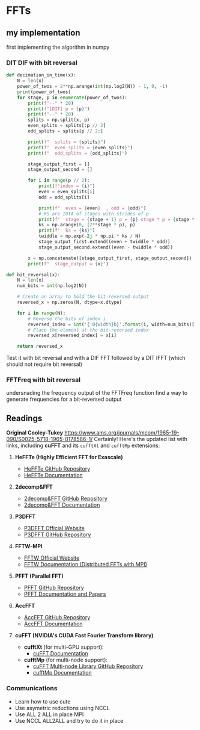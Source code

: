 # FFTs

## my implementation

first implementing the algorithm in numpy

### DIT DIF with bit reversal

```python
def decimation_in_time(x):
    N = len(x)
    power_of_twos = 2**np.arange(int(np.log2(N)) - 1, 0, -1)
    print(power_of_twos)
    for stage, p in enumerate(power_of_twos):
        print(f"--" * 20)
        print(f"[DIT] p = {p}")
        print(f"--" * 20)
        splits = np.split(x, p)
        even_splits = splits[:p // 2]
        odd_splits = splits[p // 2:]

        print(f"  splits = {splits}")
        print(f"  even_splits = {even_splits}")
        print(f"  odd_splits = {odd_splits}")

        stage_output_first = []
        stage_output_second = []

        for i in range(p // 2):
            print(f"index = {i}")
            even = even_splits[i]
            odd = odd_splits[i]

            print(f"  even = {even}  , odd = {odd}")
            # KS are IOTA of stages with strides of p
            print(f"  stage = {stage + 1} p = {p} stage * p = {stage * p + 1}")
            ks = np.arange(0, (2**stage * p), p)
            print(f"  ks = {ks}")
            twiddle = np.exp(-2j * np.pi * ks / N)
            stage_output_first.extend((even + twiddle * odd))
            stage_output_second.extend((even - twiddle * odd))

        x = np.concatenate([stage_output_first, stage_output_second])
        print(f"  stage_output = {x}")

def bit_reversal(x):
    N = len(x)
    num_bits = int(np.log2(N))

    # Create an array to hold the bit-reversed output
    reversed_x = np.zeros(N, dtype=x.dtype)

    for i in range(N):
        # Reverse the bits of index i
        reversed_index = int('{:0{width}b}'.format(i, width=num_bits)[::-1], 2)
        # Place the element at the bit-reversed index
        reversed_x[reversed_index] = x[i]

    return reversed_x

```

Test it with bit reversal and with a DIF FFT followed by a DIT IFFT (which should not require bit reversal)

### FFTFreq with bit reversal

undersnading the frequency output of the FFTFreq function
find a way to generate frequencies for a bit-reversed output


## Readings

**Original Cooley-Tukey**
https://www.ams.org/journals/mcom/1965-19-090/S0025-5718-1965-0178586-1/
Certainly! Here's the updated list with links, including **cuFFT** and its `cufftXt` and `cufftMp` extensions:

1. **HeFFTe (Highly Efficient FFT for Exascale)**
   - [HeFFTe GitHub Repository](https://github.com/icl-utk-edu/heffte)
   - [HeFFTe Documentation](https://icl.utk.edu/heffte/)

2. **2decomp&FFT**
   - [2decomp&FFT GitHub Repository](https://github.com/2decomp/2decomp_fft)
   - [2decomp&FFT Documentation](http://www.2decomp.org/)

3. **P3DFFT**
   - [P3DFFT Official Website](http://www.sdsc.edu/~pkuroda/p3dfft.html)
   - [P3DFFT GitHub Repository](https://github.com/sdsc/p3dfft)

4. **FFTW-MPI**
   - [FFTW Official Website](http://www.fftw.org/)
   - [FFTW Documentation (Distributed FFTs with MPI)](http://www.fftw.org/fftw3_doc/Distributed_002dmemory-FFTW-with-MPI.html)

5. **PFFT (Parallel FFT)**
   - [PFFT GitHub Repository](https://github.com/mpip/pfft)
   - [PFFT Documentation and Papers](http://www-user.tu-chemnitz.de/~potts/workgroup/pippig/software.php.en)

6. **AccFFT**
   - [AccFFT GitHub Repository](https://github.com/amirgholami/accfft)
   - [AccFFT Documentation](https://amirgholami.org/accfft.html)

7. **cuFFT (NVIDIA's CUDA Fast Fourier Transform library)**
   - **cufftXt** (for multi-GPU support):
     - [cuFFT Documentation](https://docs.nvidia.com/cuda/cufft/index.html#distributed-gpu)
   - **cufftMp** (for multi-node support):
     - [cuFFT Multi-node Library GitHub Repository](https://github.com/NVIDIA/cufftMp)
     - [cufftMp Documentation](https://docs.nvidia.com/cuda/cufftmp/index.html)

### Communications

 - Learn how to use cute
 - Use asymetric reductions using NCCL
 - Use ALL 2 ALL in place MPI
 - Use NCCL ALL2ALL and try to do it in place
